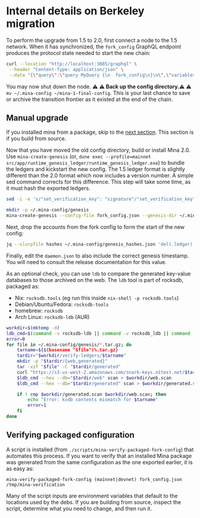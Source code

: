 # Internal details on Berkeley migration

To perform the upgrade from 1.5 to 2.0, first connect a node to the 1.5 network.
When it has synchronized, the `fork_config` GraphQL endpoint produces the protocol
state needed to start the new chain:

```sh
curl --location "http://localhost:3085/graphql" \
 --header "Content-Type: application/json" \
 --data "{\"query\":\"query MyQuery {\n  fork_config\n}\n\",\"variables\":{}}" | jq '.data.fork_config' > fork_config.json
 ```

 You may now shut down the node. ⚠️ **⚠️ Back up the config directory.⚠️** ⚠️ `mv ~/.mina-config ~/mina-1-final-config`. This is your last chance to save or archive the transition frontier as it existed at the end of the chain.

## Manual upgrade

If you installed mina from a package, skip to the [next section](#verifying-packaged-configuration). This section is if you build from source.

 Now that you have moved the old config directory, build or install Mina 2.0. Use `mina-create-genesis` (or, `dune exec --profile=mainnet src/app/runtime_genesis_ledger/runtime_genesis_ledger.exe`) to bundle the ledgers and kickstart the new config. The 1.5 ledger format is slightly different than the 2.0 format which now includes a version number. A simple sed command corrects for this difference. This step will take some time, as it must hash the exported ledgers.


```sh
sed -i -e 's/"set_verification_key": "signature"/"set_verification_key": {"auth": "signature", "txn_version": "2"}/' fork_config.json

mkdir -p ~/.mina-config/genesis
mina-create-genesis --config-file fork_config.json --genesis-dir ~/.mina-config/genesis --hash-output-file ~/.mina-config/genesis_hashes.json
```

Next, drop the accounts from the fork config to form the start of the new config:

```sh
jq --slurpfile hashes ~/.mina-config/genesis_hashes.json 'del(.ledger) | del(.epoch_data.staking.accounts) | del(.epoch_data.next.accounts) * $hashes[0]' fork_config.json > ~/.mina-config/daemon.json
```

Finally, edit the `daemon.json` to also include the correct genesis timestamp. You will need to consult the release documentation for this value.

As an optional check, you can use `ldb` to compare the generated key-value databases to those archived on the web. The `ldb` tool is part of rocksdb, packaged as:

- Nix: `rocksdb.tools` (eg run this inside `nix-shell -p rocksdb.tools`)
- Debian/Ubuntu/Fedora: `rocksdb-tools`
- homebrew: `rocksdb`
- Arch Linux: `rocksdb-ldb` (AUR)

```sh
workdir=$(mktemp -d)
ldb_cmd=$(command -v rocksdb-ldb || command -v rocksdb_ldb || command -v ldb)
error=0
for file in ~/.mina-config/genesis/*.tar.gz; do
    tarname=${$(basename "$file")%.tar.gz}
    tardir="$workdir/verify-ledgers/$tarname"
    mkdir -p "$tardir/{web,generated}"
    tar -xzf "$file" -C "$tardir/generated"
    curl "https://s3-us-west-2.amazonaws.com/snark-keys.o1test.net/$tarname.tar.gz" | tar -xz -C "$tardir/web"
    $ldb_cmd --hex --db="$tardir/web" scan > $workdir/web.scan
    $ldb_cmd --hex --db="$tardir/generated" scan > $workdir/generated.scan

    if ! cmp $workdir/generated.scan $workdir/web.scan; then
        echo "Error: kvdb contents mismatch for $tarname"
        error=1
    fi
done
```

## Verifying packaged configuration

A script is installed (from `./scripts/mina-verify-packaged-fork-config`) that automates this process. If you want to verify that an installed Mina package was generated from the same configuration as the one exported earlier, it is as easy as:

```
mina-verify-packaged-fork-config (mainnet|devnet) fork_config.json /tmp/mina-verification
```

Many of the script inputs are environment variables that default to the locations used by the debs. If you are building from source, inspect the script, determine what you need to change, and then run it.
